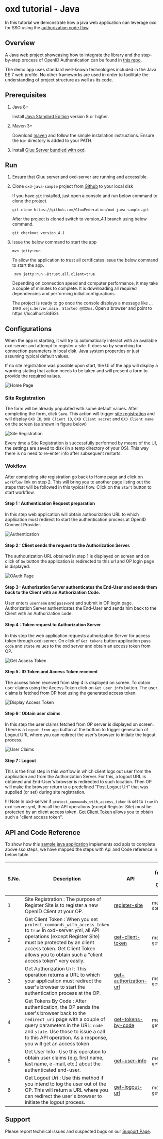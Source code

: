 # oxd tutorial - Java

In this tutorial we demonstrate how a java web application can leverage oxd for SSO using the [authorization code flow](https://openid.net/specs/openid-connect-core-1_0.html#CodeFlowAuth).

## Overview

A Java web project showcasing how to integrate the library and the step-by-step process of OpenID Authentication can be found in [this repo](https://github.com/GluuFederation/oxd-java-sample/tree/version_4.1).

The demo app uses standard well-known technologies included in the Java EE 7 web profile. No other frameworks are used in order to facilitate the understanding of project structure as well as its code.

## Prerequisites

1. Java 8+

    Install [Java Standard Edition](http://www.oracle.com/technetwork/java/javase/downloads/2133151) version 8 or higher.

1. Maven 3+

    Download [maven](https://maven.apache.org/download.cgi) and follow the simple installation instructions. Ensure the `bin` directory is added to your PATH.

1. Install [Gluu Server bundled with oxd](../../install/index.md).

## Run

1. Ensure that Gluu server and oxd-server are running and accessible.

1. Clone `oxd-java-sample` project from [Github](https://github.com/GluuFederation/oxd-java-sample) to your local disk

    If you have `git` installed, just open a console and run below command to clone the project.

    ```
    git clone https://github.com/GluuFederation/oxd-java-sample.git
    ```

    After the project is cloned switch to version_4.1 branch using below command.

    ```
    git checkout version_4.1
    ```

1. Issue the below command to start the app

    ```
    mvn jetty:run
    ```
   
   To allow the application to trust all certificates issue the below command to start the app.
   
    ```
     mvn jetty:run -Dtrust.all.client=true
    ```


    Depending on connection speed and computer performance, it may take a couple of minutes to complete. It is downloading all required dependencies and performing initial configurations.

    The project is ready to go once the console displays a message like ... `INFO:oejs.Server:main: Started @XXXms`. Open a browser and point to https://localhost:8463/.

## Configurations

When the app is starting, it will try to automatically interact with an available oxd-server and attempt to register a site. It does so by searching for connection parameters in local disk, Java system properties or just assuming typical default values.

If no site registration was possible upon start, the UI of the app will display a warning stating that action needs to be taken and will present a form to provide the required values.

![Home Page](../../img/home.png)

### Site Registration

The form will be already populated with some default values. After completing the form, click `Save`. This action will trigger [site registration](https://gluu.org/docs/oxd/api/#register-site) and will display `OXD ID`, `OXD Client ID`, `OXD Client secret` and `OXD Client name` on the screen (as shown in figure below)

![Site Registration](../../img/settings.png)

Every time a Site Registration is successfully performed by means of the UI, the settings are saved to disk (in a temp directory of your OS). This way there is no need to re-enter info after subsequent restarts.

### Wokflow

After completing site registration go back to Home page and click on `workflow` link on step 2. This will bring you to another page listing out the steps that will be followed in this typical flow. Click on the `Start` button to start workflow.

#### Step 1 : Authentication Request preparation

In this step web application will obtain authourization URL to which application must redirect to start the authentication process at  OpenID Connect Provider. 

![Authentication](../../img/authz.png)

#### Step 2 : Client sends the request to the Authorization Server.

The authourization URL obtained in step 1 is displayed on screen and on click of `Go` button the application is redirected to this url and  OP login page is displayed.

![OAuth Page](../../img/OAuth.png)

#### Step 3 : Authorization Server authenticates the End-User and sends them back to the Client with an Authorization Code.

User enters `username` and `password` and submit in OP login page. Authorization Server authenticates the End-User and sends him back to the Client with an Authorization code.

#### Step 4 : Token request to Authorization Server

In this step the web application requests authorization Server for access token through oxd-server. On click of `Get tokens` button application pass `code` and `state` values to the oxd server and obtain an access token from OP.

![Get Access Token](../../img/getToken.png)

#### Step 5 : ID Token and Access Token received

The access token received from step 4 is displayed on screen. To obtain user claims using the Access Token click on `Get user info` button. The user claims is fetched from OP host using the generated access token.

![Display Access Token](../../img/dispToken.png)

#### Step 6 : Obtain user claims

In this step the user claims fetched from OP server is displayed on screen. There is a `Logout from app` button at the bottom to trigger 
generation of Logout URL where you can redirect the user's browser to initiate the logout process.

![User Claims](../../img/userClaims.png)

#### Step 7 : Logout

This is the final step in this worflow in which client logs out user from the application and from the Authorization Server. For this, a logout URL is obtained and End-User's browser is redirected to such location. Then OP will make the browser return to a predefined "Post Logout Uri" that was supplied (or set) during site registration.

!!! Note
    In oxd-server if `protect_commands_with_access_token` is set to `true` in oxd-server.yml, then all the API operations  (except Register Site) must be protected by an client access token. [Get Client Token](../../api/#get-client-token) allows you to obtain such a "client access token".

## API and Code Reference 

To show how this [sample java application](https://github.com/GluuFederation/oxd-java-sample/tree/version_4.1) implements oxd apis to complete above sso steps, we have mapped the steps with Api and Code reference in below table.

S.No. | Description | API | Code Ref. from Project (in [OxdService](https://github.com/GluuFederation/oxd-java-sample/blob/version_4.1/src/main/java/org/gluu/oxd/sample/bean/OxdService.java) class)
------|-------------|-----|-------------------------
1 | Site Registration : The purpose of Register Site is to register a new OpenID Client at your OP. | [register-site](../../api/#register-site) | method `doRegistration`
2 | Get Client Token : When you set `protect_commands_with_access_token` to `true` in oxd-server.yml, all API operations (except Register Site) must be protected by an client access token. Get Client Token allows you to obtain such a "client access token" very easily. | [get-client-token](../../api/#get-client-token) | method `getClientToken`
3 | Get Authorization Url : This operation returns a URL to which your application must redirect the user's browser to start the authentication process at the OP. | [get-authorization-url](../../api/#get-authorization-url) | method `getAuthzUrl`
4 | Get Tokens By Code : After authentication, the OP sends the user's browser back to the `redirect_uri` page with a couple of query parameters in the URL: `code` and `state`. Use those to issue a call to this API operation. As a response, you will get an access token | [get-tokens-by-code](../../api/#get-tokens-id-access-by-code) | method `getTokens`
5 | Get User Info : Use this operation to obtain user claims (e.g. first name, last name, e-mail, etc.) about the authenticated end-user. | [get-user-info](../../api/#get-user-info) | method `getUserInfo`
6 | Get Logout Uri : Use this method if you intend to log the user out of the OP. This will return a URL where you can redirect the user's browser to initiate the logout process. | [get-logout-uri](../../api/#get-logout-uri) | method `getLogoutUrl`

## Support

Please report technical issues and suspected bugs on 
our [Support Page](https://support.gluu.org/).
